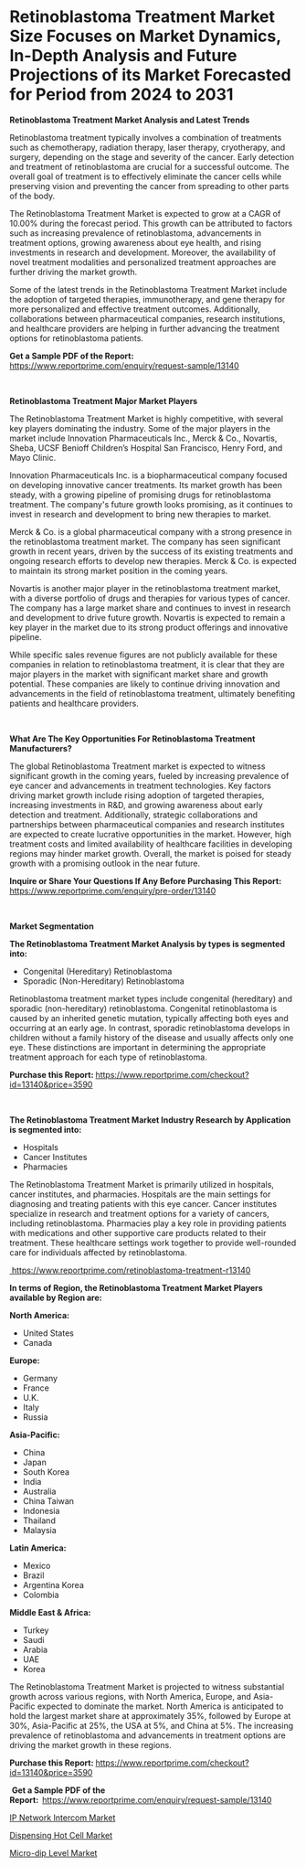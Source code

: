<p><h1>Retinoblastoma Treatment Market Size Focuses on Market Dynamics, In-Depth Analysis and Future Projections of its Market Forecasted for Period from 2024 to 2031</h1></p><p><strong>Retinoblastoma Treatment Market Analysis and Latest Trends</strong></p>
<p><p>Retinoblastoma treatment typically involves a combination of treatments such as chemotherapy, radiation therapy, laser therapy, cryotherapy, and surgery, depending on the stage and severity of the cancer. Early detection and treatment of retinoblastoma are crucial for a successful outcome. The overall goal of treatment is to effectively eliminate the cancer cells while preserving vision and preventing the cancer from spreading to other parts of the body.</p><p>The Retinoblastoma Treatment Market is expected to grow at a CAGR of 10.00% during the forecast period. This growth can be attributed to factors such as increasing prevalence of retinoblastoma, advancements in treatment options, growing awareness about eye health, and rising investments in research and development. Moreover, the availability of novel treatment modalities and personalized treatment approaches are further driving the market growth.</p><p>Some of the latest trends in the Retinoblastoma Treatment Market include the adoption of targeted therapies, immunotherapy, and gene therapy for more personalized and effective treatment outcomes. Additionally, collaborations between pharmaceutical companies, research institutions, and healthcare providers are helping in further advancing the treatment options for retinoblastoma patients.</p></p>
<p><strong>Get a Sample PDF of the Report:&nbsp;</strong> <a href="https://www.reportprime.com/enquiry/request-sample/13140">https://www.reportprime.com/enquiry/request-sample/13140</a></p>
<p>&nbsp;</p>
<p><strong>Retinoblastoma Treatment Major Market Players</strong></p>
<p><p>The Retinoblastoma Treatment Market is highly competitive, with several key players dominating the industry. Some of the major players in the market include Innovation Pharmaceuticals Inc., Merck & Co., Novartis, Sheba, UCSF Benioff Children’s Hospital San Francisco, Henry Ford, and Mayo Clinic.</p><p>Innovation Pharmaceuticals Inc. is a biopharmaceutical company focused on developing innovative cancer treatments. Its market growth has been steady, with a growing pipeline of promising drugs for retinoblastoma treatment. The company's future growth looks promising, as it continues to invest in research and development to bring new therapies to market.</p><p>Merck & Co. is a global pharmaceutical company with a strong presence in the retinoblastoma treatment market. The company has seen significant growth in recent years, driven by the success of its existing treatments and ongoing research efforts to develop new therapies. Merck & Co. is expected to maintain its strong market position in the coming years.</p><p>Novartis is another major player in the retinoblastoma treatment market, with a diverse portfolio of drugs and therapies for various types of cancer. The company has a large market share and continues to invest in research and development to drive future growth. Novartis is expected to remain a key player in the market due to its strong product offerings and innovative pipeline.</p><p>While specific sales revenue figures are not publicly available for these companies in relation to retinoblastoma treatment, it is clear that they are major players in the market with significant market share and growth potential. These companies are likely to continue driving innovation and advancements in the field of retinoblastoma treatment, ultimately benefiting patients and healthcare providers.</p></p>
<p>&nbsp;</p>
<p><strong>What Are The Key Opportunities For Retinoblastoma Treatment Manufacturers?</strong></p>
<p><p>The global Retinoblastoma Treatment market is expected to witness significant growth in the coming years, fueled by increasing prevalence of eye cancer and advancements in treatment technologies. Key factors driving market growth include rising adoption of targeted therapies, increasing investments in R&D, and growing awareness about early detection and treatment. Additionally, strategic collaborations and partnerships between pharmaceutical companies and research institutes are expected to create lucrative opportunities in the market. However, high treatment costs and limited availability of healthcare facilities in developing regions may hinder market growth. Overall, the market is poised for steady growth with a promising outlook in the near future.</p></p>
<p><strong>Inquire or Share Your Questions If Any Before Purchasing This Report:</strong> <a href="https://www.reportprime.com/enquiry/pre-order/13140">https://www.reportprime.com/enquiry/pre-order/13140</a></p>
<p>&nbsp;</p>
<p><strong>Market Segmentation</strong></p>
<p><strong>The Retinoblastoma Treatment Market Analysis by types is segmented into:</strong></p>
<p><ul><li>Congenital (Hereditary) Retinoblastoma</li><li>Sporadic (Non-Hereditary) Retinoblastoma</li></ul></p>
<p><p>Retinoblastoma treatment market types include congenital (hereditary) and sporadic (non-hereditary) retinoblastoma. Congenital retinoblastoma is caused by an inherited genetic mutation, typically affecting both eyes and occurring at an early age. In contrast, sporadic retinoblastoma develops in children without a family history of the disease and usually affects only one eye. These distinctions are important in determining the appropriate treatment approach for each type of retinoblastoma.</p></p>
<p><strong>Purchase this Report:&nbsp;</strong><a href="https://www.reportprime.com/checkout?id=13140&price=3590">https://www.reportprime.com/checkout?id=13140&price=3590</a></p>
<p>&nbsp;</p>
<p><strong>The Retinoblastoma Treatment Market Industry Research by Application is segmented into:</strong></p>
<p><ul><li>Hospitals</li><li>Cancer Institutes</li><li>Pharmacies</li></ul></p>
<p><p>The Retinoblastoma Treatment Market is primarily utilized in hospitals, cancer institutes, and pharmacies. Hospitals are the main settings for diagnosing and treating patients with this eye cancer. Cancer institutes specialize in research and treatment options for a variety of cancers, including retinoblastoma. Pharmacies play a key role in providing patients with medications and other supportive care products related to their treatment. These healthcare settings work together to provide well-rounded care for individuals affected by retinoblastoma.</p></p>
<p><a href="https://www.reportprime.com/retinoblastoma-treatment-r13140">&nbsp;https://www.reportprime.com/retinoblastoma-treatment-r13140</a></p>
<p><strong>In terms of Region, the Retinoblastoma Treatment Market Players available by Region are:</strong></p>
<p>
    <p> <strong> North America: </strong>
        <ul>
            <li>United States</li>
            <li>Canada</li>
        </ul>
        </p> 
    <p> <strong> Europe: </strong>
        <ul>
            <li>Germany</li>
            <li>France</li>
            <li>U.K.</li>
            <li>Italy</li>
            <li>Russia</li>
        </ul>
        </p> 
    <p> <strong> Asia-Pacific: </strong>
        <ul>
            <li>China</li>
            <li>Japan</li>
            <li>South Korea</li>
            <li>India</li>
            <li>Australia</li>
            <li>China Taiwan</li>
            <li>Indonesia</li>
            <li>Thailand</li>
            <li>Malaysia</li>
        </ul>
        </p> 
    <p> <strong> Latin America: </strong>
        <ul>
            <li>Mexico</li>
            <li>Brazil</li>
            <li>Argentina Korea</li>
            <li>Colombia</li>
        </ul>
        </p> 
    <p> <strong> Middle East & Africa: </strong>
        <ul>
            <li>Turkey</li>
            <li>Saudi</li>
            <li>Arabia</li>
            <li>UAE</li>
            <li>Korea</li>
        </ul>
    </p>
    </p>
<p><p>The Retinoblastoma Treatment Market is projected to witness substantial growth across various regions, with North America, Europe, and Asia-Pacific expected to dominate the market. North America is anticipated to hold the largest market share at approximately 35%, followed by Europe at 30%, Asia-Pacific at 25%, the USA at 5%, and China at 5%. The increasing prevalence of retinoblastoma and advancements in treatment options are driving the market growth in these regions.</p></p>
<p><strong>Purchase this Report: </strong><a href="https://www.reportprime.com/checkout?id=13140&price=3590">https://www.reportprime.com/checkout?id=13140&price=3590</a></p>
<p>&nbsp;<strong>Get a Sample PDF of the Report:&nbsp;&nbsp;</strong><a href="https://www.reportprime.com/enquiry/request-sample/13140">https://www.reportprime.com/enquiry/request-sample/13140</a></p>
<p><strong></strong></p>
<p><p><a href="https://view.publitas.com/reportprime-1/ip-network-intercom-market-size-reveals-the-best-marketing-channels-in-global-industry/">IP Network Intercom Market</a></p><p><a href="https://www.linkedin.com/pulse/dispensing-hot-cell-market-provides-comprehensive-analysis-250oe">Dispensing Hot Cell Market</a></p><p><a href="https://www.linkedin.com/pulse/micro-dip-level-market-centers-aspects-growth-share-opportunity-fgggf">Micro-dip Level Market</a></p></p>